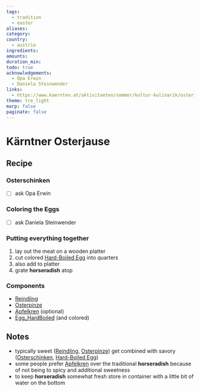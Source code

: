 ```yaml
---
tags:
  - tradition
  - easter
aliases: 
category: 
country:
  - austria
ingredients: 
amounts: 
duration_min: 
todo: true
acknowledgements:
  - Opa Erwin
  - Daniela Steinwender
links:
  - https://www.kaernten.at/aktivitaeten/sommer/kultur-kulinarik/osterjause-osterbraeuche-in-kaernten/
theme: tre_light
marp: false
paginate: false
---
```



# Kärntner Osterjause

## Recipe

### Osterschinken
- [ ] ask Opa Erwin

### Coloring the Eggs
- [ ] ask Daniela Steinwender

### Putting everything together
1. lay out the meat on a wooden platter
2. cut colored [Hard-Boiled Egg](Egg_HardBoiled.md#Hard-Boiled%20Egg) into quarters
3. also add to platter
4. grate **horseradish** atop

### Components
* [Reindling](Reindling.md)
* [Osterpinze](Osterpinze)
* [Apfelkren](Apfelkren) (optional)
* [Egg_HardBoiled](Egg_HardBoiled.md) (and colored)

## Notes
* typically sweet ([Reindling](Reindling.md), [Osterpinze](Osterpinze.md)) get combined with savory ([Osterschinken](#Osterschinken), [Hard-Boiled Egg](Egg_HardBoiled.md#Hard-Boiled%20Egg))
* some people prefer [Apfelkren](Apfelkren.md) over the traditional **horseradish** because of not being to spicy and additional sweetness
* to keep **horseradish** somewhat fresh store in container with a little bit of water on the bottom
